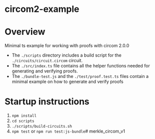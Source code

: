 # circom2-example

# Overview

Minimal ts example for working with proofs with circom 2.0.0

- The `./scripts` directory includes a build script for the `./circuits/circuit.circom` circuit.
- The `./src/index.ts` file contains all the helper functions needed for generating and verifying proofs.
- The `./bundle-test.js` and the `./test/proof.test.ts` files contain a minimal example on how to generate and verify proofs

# Startup instructions

1. `npm install`
2. `cd scripts`
3. `./scripts/build-circuits.sh`
4. `npm test` or `npm run test:js-bundle`# merkle_circom_v1
